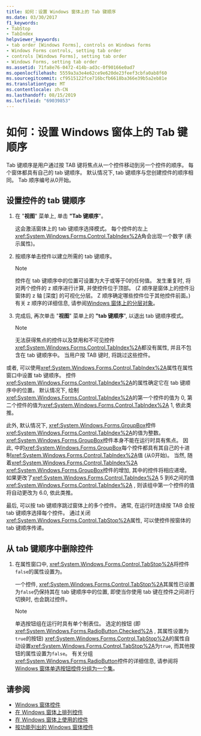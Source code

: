 ```yaml
---
title: 如何：设置 Windows 窗体上的 Tab 键顺序
ms.date: 03/30/2017
f1_keywords:
- TabStop
- TabIndex
helpviewer_keywords:
- tab order [Windows Forms], controls on Windows forms
- Windows Forms controls, setting tab order
- controls [Windows Forms], setting tab order
- Windows Forms, setting tab order
ms.assetid: 71fa8e76-0472-414b-ad3c-0f90166e0ad7
ms.openlocfilehash: 5559a3a3e4e62ce9e620de23feef3cbfa0ab8f60
ms.sourcegitcommit: cf9515122fce716bcfb6618ba366e39b5a2eb81e
ms.translationtype: MT
ms.contentlocale: zh-CN
ms.lasthandoff: 08/15/2019
ms.locfileid: "69039853"
---
```

# <a name="how-to-set-the-tab-order-on-windows-forms"></a>如何：设置 Windows 窗体上的 Tab 键顺序
Tab 键顺序是用户通过按 TAB 键将焦点从一个控件移动到另一个控件的顺序。 每个窗体都具有自己的 tab 键顺序。 默认情况下, tab 键顺序与您创建控件的顺序相同。 Tab 顺序编号从0开始。

## <a name="to-set-the-tab-order-of-a-control"></a>设置控件的 tab 键顺序

1. 在 "**视图**" 菜单上, 单击 **"Tab 键顺序**"。

     这会激活窗体上的 tab 键顺序选择模式。 每个控件的左上<xref:System.Windows.Forms.Control.TabIndex%2A>角会出现一个数字 (表示属性)。

2. 按顺序单击控件以建立所需的 tab 键顺序。

    > [!NOTE]
    >  控件在 tab 键顺序中的位置可设置为大于或等于0的任何值。 发生重复时, 将对两个控件的 z 顺序进行计算, 并使控件位于顶部。 (Z 顺序是窗体上的控件沿窗体的 z 轴 [深度] 的可视化分层。 Z 顺序确定哪些控件位于其他控件前面。)有关 z 顺序的详细信息, 请参阅[Windows 窗体上的分层对象](how-to-layer-objects-on-windows-forms.md)。

3. 完成后, 再次单击 "**视图**" 菜单上的 **"tab 键顺序**", 以退出 tab 键顺序模式。

    > [!NOTE]
    >  无法获得焦点的控件以及禁用和不可见控件<xref:System.Windows.Forms.Control.TabIndex%2A>都没有属性, 并且不包含在 tab 键顺序中。 当用户按 TAB 键时, 将跳过这些控件。

 或者, 可以使用<xref:System.Windows.Forms.Control.TabIndex%2A>属性在属性窗口中设置 tab 键顺序。 控件<xref:System.Windows.Forms.Control.TabIndex%2A>的属性确定它在 tab 键顺序中的位置。 默认情况下, 绘制<xref:System.Windows.Forms.Control.TabIndex%2A>的第一个控件的值为 0, 第二个控件的值为<xref:System.Windows.Forms.Control.TabIndex%2A> 1, 依此类推。

 此外, 默认情况下, <xref:System.Windows.Forms.GroupBox>控件<xref:System.Windows.Forms.Control.TabIndex%2A>的值为整数。 <xref:System.Windows.Forms.GroupBox>控件本身不能在运行时具有焦点。 因此, 中的<xref:System.Windows.Forms.GroupBox>每个控件都具有其自己的十进制<xref:System.Windows.Forms.Control.TabIndex%2A>值 (从0开始)。 当然, 随着<xref:System.Windows.Forms.Control.TabIndex%2A> <xref:System.Windows.Forms.GroupBox>控件的增加, 其中的控件将相应递增。 如果更改了<xref:System.Windows.Forms.Control.TabIndex%2A> 5 到6之间的值<xref:System.Windows.Forms.Control.TabIndex%2A> , 则该组中第一个控件的值将自动更改为 6.0, 依此类推。

 最后, 可以按 tab 键顺序跳过窗体上的多个控件。 通常, 在运行时连续按 TAB 会按 tab 键顺序选择每个控件。 通过关闭<xref:System.Windows.Forms.Control.TabStop%2A>属性, 可以使控件按窗体的 tab 键顺序传递。

## <a name="to-remove-a-control-from-the-tab-order"></a>从 tab 键顺序中删除控件

1. 在属性窗口中, <xref:System.Windows.Forms.Control.TabStop%2A>将控件`false`的属性设置为。

     一个控件, <xref:System.Windows.Forms.Control.TabStop%2A>其属性已设置为`false`仍保持其在 tab 键顺序中的位置, 即使当你使用 tab 键在控件之间进行切换时, 也会跳过控件。

    > [!NOTE]
    >  单选按钮组在运行时具有单个制表位。 选定的按钮 (即<xref:System.Windows.Forms.RadioButton.Checked%2A> , 其属性设置为`true`的按钮) <xref:System.Windows.Forms.Control.TabStop%2A>的属性自动设置<xref:System.Windows.Forms.Control.TabStop%2A>为`true`, 而其他按钮的属性设置为`false`。 有关分组<xref:System.Windows.Forms.RadioButton>控件的详细信息, 请参阅将[Windows 窗体单选按钮控件分组为一个集](how-to-group-windows-forms-radiobutton-controls-to-function-as-a-set.md)。

## <a name="see-also"></a>请参阅

- [Windows 窗体控件](index.md)
- [在 Windows 窗体上排列控件](arranging-controls-on-windows-forms.md)
- [在 Windows 窗体上使用的控件](controls-to-use-on-windows-forms.md)
- [按功能列出的 Windows 窗体控件](windows-forms-controls-by-function.md)
